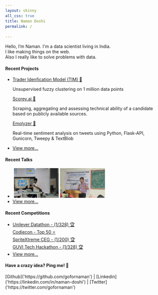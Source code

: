 ```yaml
---
layout: skinny
all_css: true
title: Naman Doshi
permalink: /

---
```

<div class='mb2'>
    Hello, I’m Naman. I'm a data scientist living in India. <br> I like
    making things on the web. <br>
    Also I really like to solve problems with data. 

  </div>
<h4 class='mt4'>Recent Projects</h4>
 <ul class='m0 list-reset sm-col-4'>
 <li class='mb1'>
    <a target='_blank' href='https://github.com/gofornaman/Fraud-Trader-Identification-Model'>
     Trader Idenfication Model (TIM) 👥 
    </a>
    <div class ='mb2'>
    <p> Unsupervised fuzzy clustering on 1 million data points
    </p> </div>
    <a target='_blank' href='https://towardsdatascience.com/solving-real-world-problem-using-data-science-e2236159a1a9'>
     Scorey.ai 💯
    </a>
    <div>
    <p> Scraping, aggregating and assessing technical ability of a candidate based on publicly available sources.
    </p> </div>
    <a target='_blank' href='http://emolyzer.herokuapp.com/'>
     Emolyzer 😬 
    </a>
    <div>
    <p> Real-time sentiment analysis on tweets using Python, Flask-API, Gunicorn, Tweepy & TextBlob 
    </p> </div>
    </li>
    <li class='mb1'><a class='italic' href='/projects'>View more...</a></li>
    </ul>

<h4 class='mt4'>Recent Talks</h4>
 <ul class='m0 list-reset sm-col-4'>
 <li class='mb1'>
                        <img src="/assets/img/misc/1.jpg" alt="" style="width:30%">
                         <img src="/assets/img/misc/5.2.jpg"  style="width:30%" >
                         <img src="/assets/img/misc/6.2.jpg"  style="width:30%" >
              </li>
<li class='mb1'><a class='italic' href='/talks'>View more...</a></li>
</ul>


<h4 class='mt4'>Recent Competitions</h4>
 <ul class='m0 list-reset sm-col-4'>
 <li class='mb1'>
    <a class='h4 black' target= '_blank' href='/competitions'>
     Unilever Datathon - (1/328) 🏆  
    </a> <br>
    <a class='h4 black' target='_blank' href='/competitions'>
     Codiecon - Top 50 ⭐
    </a> <br>
    <a class='h4 black' target='_blank' href='/competitions'>
     SpriteXtreme CEG - (1/200) 🏆 
    </a> <br>
    <a class='h4 black' target='_blank' href='/competitions'>
     GUVI Tech Hackathon - (1/328) 🏆 
    </a>
    </li>
    <li class='mb1'><a class='italic' href='/competitions'>View more...</a></li>
    </ul>


<h4 class='mt4'>Have a crazy idea? Ping me! 🌟 </h4>
[Github]('https://github.com/gofornaman') | [Linkedin]('https://linkedin.com/in/naman-doshi') |
[Twitter]('https://twitter.com/gofornaman') 
